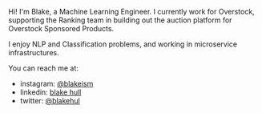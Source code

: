 Hi! I'm Blake, a Machine Learning Engineer.
I currently work for Overstock, supporting the Ranking team in building out the auction platform for Overstock Sponsored Products.

I enjoy NLP and Classification problems, and working in microservice infrastructures. 

You can reach me at: 
  - instagram: [@blakeism](https://www.instagram.com/blakeism)
  - linkedin: [blake hull](https://www.linkedin.com/in/blake-hull)
  - twitter: [@blakehul](https://www.twitter.com/blakehull)

